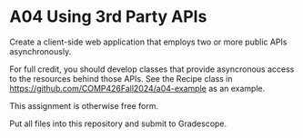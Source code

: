 # A04 Using 3rd Party APIs

Create a client-side web application that employs two or more public APIs asynchronously.

For full credit, you should develop classes that provide asyncronous access to the resources behind those APIs.
See the Recipe class in https://github.com/COMP426Fall2024/a04-example as an example.

This assignment is otherwise free form.

Put all files into this repository and submit to Gradescope.
